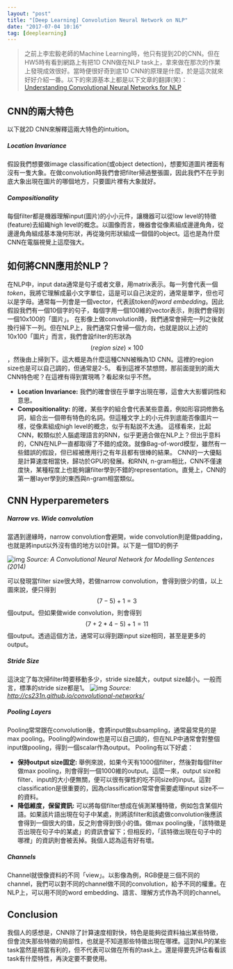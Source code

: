 ```yaml
---
layout: "post"
title: "[Deep Learning] Convolution Neural Network on NLP"
date: "2017-07-04 10:16"
tag: [deeplearning]
---
```


> 之前上李宏毅老師的Machine Learning時，他只有提到2D的CNN。但在HW5時有看到網路上有把1D CNN做在NLP task上，拿來做在那次的作業上發現成效很好。當時便很好奇到底1D CNN的原理是什麼，於是這次就來好好介紹一番。以下的來源基本上都是以下文章的翻譯(笑)：[Understanding Convolutional Neural Networks for NLP](http://www.wildml.com/2015/11/understanding-convolutional-neural-networks-for-nlp/)
<!-- more -->

## CNN的兩大特色
以下就2D CNN來解釋這兩大特色的intuition。

##### Location Invariance
假設我們想要做image classification(或object detection)，想要知道圖片裡面有沒有一隻大象。在做convolution時我們會把filter掃過整張圖，因此我們不在乎到底大象出現在圖片的哪個地方，只要圖片裡有大象就好。

##### Compositionality
每個filter都是機器理解input(圖片)的小小元件，讓機器可以從low level的特徵(feature)去組織high level的概念。以圖像而言，機器會從像素組成邊邊角角，從邊邊角角組成基本幾何形狀，再從幾何形狀組成一個個的object。這也是為什麼CNN在電腦視覺上這麼強大。

## 如何將CNN應用於NLP？

在NLP中，input data通常是句子或者文章，用matrix表示。每一列會代表一個*token*，我將它理解成最小文字單位，這是可以自己決定的，通常是單字，但也可以是字母。通常每一列會是一個vector，代表該token的*word embedding*。因此假設我們有一個10個字的句子，每個字用一個100維的vector表示，則我們會得到一個10x100的「圖片」。
在影像上做convolution時，我們通常會掃完一列之後就換行掃下一列。但在NLP上，我們通常只會掃一個方向，也就是說以上述的10x100「圖片」而言，我們會設filter的形狀為$$(region\;size)\times 100$$，然後由上掃到下。這大概是為什麼這種CNN被稱為1D CNN。這裡的region size也是可以自己調的，但通常是2-5。
看到這裡不禁想問，那前面提到的兩大CNN特色呢？在這裡有得到實現嗎？看起來似乎不然。
 - **Location Invariance:** 我們的確會很在乎單字出現在哪，這會大大影響詞性和意思。
 - **Compositionality:** 的確，某些字的組合會代表某些意義，例如形容詞修飾名詞，組合出一個帶有特色的名詞。但這種文字上的小元件到底能否像圖片一樣，從像素組成high level的概念，似乎有點說不太通。
這樣看來，比起CNN，較類似於人腦處理語言的RNN，似乎更適合做在NLP上？但出乎意料的，CNN在NLP一直都取得了不錯的成效。就像Bag-of-word模型，雖然有一些錯誤的假設，但已經被應用行之有年且都有很棒的結果。
CNN的一大優點是計算速度相當快，歸功於GPU的發展。和RNN, n-gram相比，CNN不僅速度快，某種程度上也能夠讓filter學到不錯的representation。直覺上，CNN的第一層layer學到的東西與n-gram相當類似。

## CNN Hyperparemeters

##### Narrow vs. Wide convolution

當遇到邊緣時，narrow convolution會避開，wide convolution則是做padding，也就是將input以外沒有值的地方以0計算。以下是一個1D的例子

![img](http://d3kbpzbmcynnmx.cloudfront.net/wp-content/uploads/2015/11/Screen-Shot-2015-11-05-at-9.47.41-AM.png)
*Source: A Convolutional Neural Network for Modelling Sentences (2014)*

可以發現當filter size很大時，若做narrow convolution，會得到很少的值，以上圖來說，便只得到$$(7-5)+1=3$$個output。但如果做wide convolution，則會得到$$(7+2*4-5)+1=11$$個output。透過這個方法，通常可以得到跟input size相同，甚至是更多的output。

##### Stride Size

這決定了每次掃filter時要移動多少，stride size越大，output size越小。一般而言，標準的stride size都是1。
![img](http://d3kbpzbmcynnmx.cloudfront.net/wp-content/uploads/2015/11/Screen-Shot-2015-11-05-at-10.18.08-AM.png)
*Source: http://cs231n.github.io/convolutional-networks/*

##### Pooling Layers

Pooling常常跟在convolution後，會將input做subsampling，通常最常見的是max pooling。Pooling的window也是可以自己調的，但在NLP中通常會對整個input做pooling，得到一個scalar作為output。
Pooling有以下好處：
 - **保持output size固定:** 舉例來說，如果今天有1000個filter，然後對每個filter做max pooling，則會得到一個1000維的output。這麼一來，output size和filter、input的大小便無關，便可以很有彈性的吃不同size的input。這對classification是很重要的，因為classification常常會需要處理input size不一的資料。
 - **降低維度，保留資訊:** 可以將每個filter想成在偵測某種特徵，例如包含某個片語。如果該片語出現在句子中某處，則將該filter和該處做convolution後應該會得到一個很大的值，反之則會得到很小的值。做max pooling後，「該特徵是否出現在句子中的某處」的資訊會留下；但相反的，「該特徵出現在句子中的哪裡」的資訊則會被丟掉。我個人認為這有好有壞。

##### Channels

Channel就很像資料的不同「view」。以影像為例，RGB便是三個不同的channel，我們可以對不同的channel做不同的convolution，給予不同的權重。在NLP上，可以用不同的word embedding、語言、理解方式作為不同的channel。

## Conclusion

我個人的感想是，CNN除了計算速度相對快，特色是能夠從資料抽出某些特徵，但會流失那些特徵的局部性，也就是不知道那些特徵出現在哪裡。這對NLP的某些task當然是相當有利的，但不代表可以做在所有的task上。還是得要先評估看看該task有什麼特性，再決定要不要使用。
